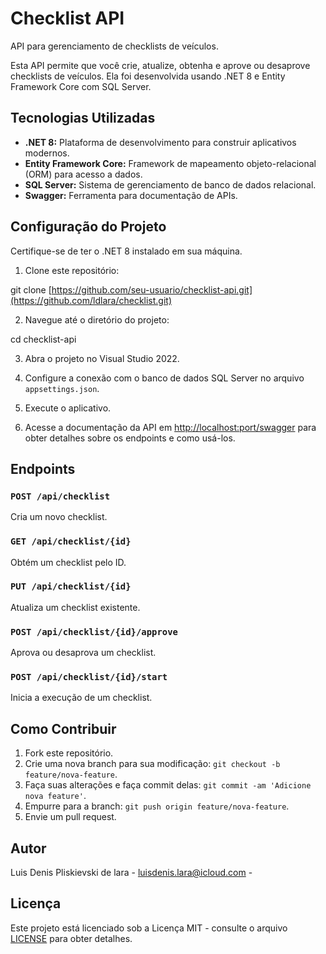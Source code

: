# Checklist API

API para gerenciamento de checklists de veículos.

Esta API permite que você crie, atualize, obtenha e aprove ou desaprove checklists de veículos. Ela foi desenvolvida usando .NET 8 e Entity Framework Core com SQL Server.

## Tecnologias Utilizadas

- **.NET 8:** Plataforma de desenvolvimento para construir aplicativos modernos.
- **Entity Framework Core:** Framework de mapeamento objeto-relacional (ORM) para acesso a dados.
- **SQL Server:** Sistema de gerenciamento de banco de dados relacional.
- **Swagger:** Ferramenta para documentação de APIs.


## Configuração do Projeto

Certifique-se de ter o .NET 8 instalado em sua máquina.

1. Clone este repositório:

git clone [https://github.com/seu-usuario/checklist-api.git](https://github.com/ldlara/checklist.git)

2. Navegue até o diretório do projeto:

cd checklist-api

3. Abra o projeto no Visual Studio 2022.

4. Configure a conexão com o banco de dados SQL Server no arquivo `appsettings.json`.

5. Execute o aplicativo.

6. Acesse a documentação da API em [http://localhost:port/swagger](http://localhost:port/swagger) para obter detalhes sobre os endpoints e como usá-los.

## Endpoints

### `POST /api/checklist`

Cria um novo checklist.

### `GET /api/checklist/{id}`

Obtém um checklist pelo ID.

### `PUT /api/checklist/{id}`

Atualiza um checklist existente.

### `POST /api/checklist/{id}/approve`

Aprova ou desaprova um checklist.

### `POST /api/checklist/{id}/start`

Inicia a execução de um checklist.

## Como Contribuir

1. Fork este repositório.
2. Crie uma nova branch para sua modificação: `git checkout -b feature/nova-feature`.
3. Faça suas alterações e faça commit delas: `git commit -am 'Adicione nova feature'`.
4. Empurre para a branch: `git push origin feature/nova-feature`.
5. Envie um pull request.

## Autor

Luis Denis Pliskievski de lara - luisdenis.lara@icloud.com -

## Licença

Este projeto está licenciado sob a Licença MIT - consulte o arquivo [LICENSE](LICENSE) para obter detalhes.
